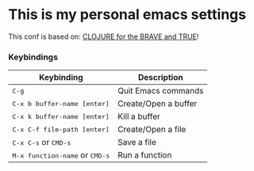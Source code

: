 # This is my personal emacs settings

This conf is based on: 
[CLOJURE for the BRAVE and TRUE](http://www.braveclojure.com/basic-emacs/)!

### Keybindings

Keybinding         | Description
-------------------|------------------------------------------------------------
<kbd>C-g</kbd> | Quit Emacs commands
<kbd>C-x b buffer-name [enter]</kbd> | Create/Open a buffer
<kbd>C-x k buffer-name [enter]</kbd> | Kill a buffer
<kbd>C-x C-f file-path [enter]</kbd> | Create/Open a file
<kbd>C-x C-s</kbd> or <kbd>CMD-s</kbd> | Save a file
<kbd>M-x function-name</kbd> or <kbd>CMD-s</kbd> | Run a function
